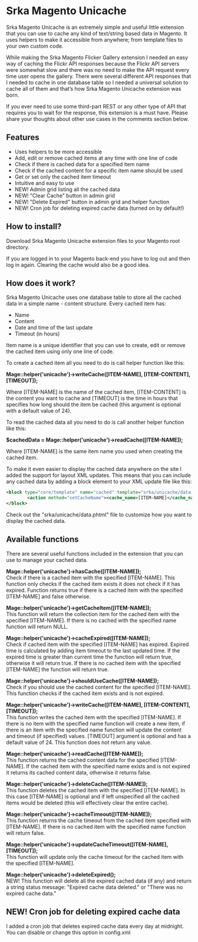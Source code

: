 Srka Magento Unicache
=====================

Srka Magento Unicache is an extremely simple and useful little extension that you can use to cache any kind of text/string based data in Magento. It uses helpers to make it accessible from anywhere; from template files to your own custom code.

While making the Srka Magento Flicker Gallery extension I needed an easy way of caching the Flickr API responses because the Flickr API servers were somewhat slow and there was no need to make the API request every time user opens the gallery. There were several different API responses that I needed to cache in one database table so I needed a universal solution to cache all of them and that’s how Srka Magento Unicache extension was born.

If you ever need to use some third-part REST or any other type of API that requires you to wait for the response, this extension is a must have. Please share your thoughts about other use cases in the comments section below.

Features
---------------
  * Uses helpers to be more accessible
  * Add, edit or remove cached items at any time with one line of code
  * Check if there is cached data for a specified item name
  * Check if the cached content for a specific item name should be used
  * Get or set only the cached item timeout
  * Intuitive and easy to use
  * NEW! Admin grid listing all the cached data
  * NEW! "Clear Cache" button in admin grid
  * NEW! "Delete Expired" button in admin grid and helper function
  * NEW! Cron job for deleting expired cache data (turned on by default!)


How to install?
---------------
Download Srka Magento Unicache extension files to your Magento root directory.

If you are logged in to your Magento back-end you have to log out and then log in again. Clearing the cache would also be a good idea.


How does it work?
-----------------
Srka Magento Unicache uses one database table to store all the cached data in a simple name - content structure. Every cached item has:
  * Name
  * Content
  * Date and time of the last update
  * Timeout (in hours)

Item name is a unique identifier that you can use to create, edit or remove the cached item using only one line of code.

To create a cached item all you need to do is call helper function like this:

<b>Mage::helper('unicache')->writeCache([ITEM-NAME], [ITEM-CONTENT], [TIMEOUT]);</b>

Where [ITEM-NAME] is the name of the cached item, [ITEM-CONTENT] is the content you want to cache and [TIMEOUT] is the time in hours that specifies how long should the item be cached (this argument is optional with a default value of 24).

To read the cached data all you need to do is call another helper function like this:

<b>$cachedData = Mage::helper('unicache')->readCache([ITEM-NAME]);</b>

Where [ITEM-NAME] is the same item name you used when creating the cached item.

To make it even easier to display the cached data anywhere on the site I added the support for layout XML updates. This means that you can include any cached data by adding a block element to your XML update file like this:
````` XML
<block type="core/template" name="cached" template="srka/unicache/data.phtml">
        <action method="setCacheName"><cache_name>[ITEM-NAME]</cache_name></action>
</block>
`````

Check out the "srka/unicache/data.phtml" file to customize how you want to display the cached data.

Available functions
-------------------
There are several useful functions included in the extension that you can use to manage your cached data.

<b>Mage::helper('unicache')->hasCache([ITEM-NAME]);</b><br/>
Check if there is a cached item with the specified [ITEM-NAME]. This function only checks if the cached item exists it does not check if it has expired. Function returns true if there is a cached item with the specified [ITEM-NAME] and false otherwise.

<b>Mage::helper('unicache')->getCacheItem([ITEM-NAME]);</b><br/>
This function will return the collection item for the cached item with the specified [ITEM-NAME]. If there is no cached with the specified name function will return NULL.

<b>Mage::helper('unicache')->cacheExpired([ITEM-NAME]);</b><br/>
Check if cached item with the specified [ITEM-NAME] has expired. Expired time is calculated by adding item timeout to the last updated time. If the expired time is greater than current time the function will return true, otherwise it will return true. If there is no cached item with the specified [ITEM-NAME] the function will return true.

<b>Mage::helper('unicache')->shouldUseCache([ITEM-NAME]);</b><br/>
Check if you should use the cached content for the specified [ITEM-NAME]. This function checks if the cached item exists and is not expired.

<b>Mage::helper('unicache')->writeCache([ITEM-NAME], [ITEM-CONTENT], [TIMEOUT]);</b><br/>
This function writes the cached item with the specified [ITEM-NAME]. If there is no item with the specified name function will create a new item, if there is an item with the specified name function will update the content and timeout (if specified) values. [TIMEOUT] argument is optional and has a default value of 24. This function does not return any value.

<b>Mage::helper('unicache')->readCache([ITEM-NAME]);</b><br/>
This function returns the cached content data for the specified [ITEM-NAME]. If the cached item with the specified name exists and is not expired it returns its cached content data, otherwise it returns false.

<b>Mage::helper('unicache')->deleteCache([ITEM-NAME]);</b><br/>
This function deletes the cached item with the specified [ITEM-NAME]. In this case [ITEM-NAME] is optional and if left unspecified all the cached items would be deleted (this will effectively clear the entire cache).

<b>Mage::helper('unicache')->cacheTimeout([ITEM-NAME]);</b><br/>
This function returns the cache timeout from the cached item specified with [ITEM-NAME]. If there is no cached item with the specified name function will return false.

<b>Mage::helper('unicache')->updateCacheTimeout([ITEM-NAME], [TIMEOUT]);</b><br/>
This function will update only the cache timeout for the cached item with the specified [ITEM-NAME].

<b>Mage::helper('unicache')->deleteExpired();</b><br/>
NEW! This function will delete all the expired cached data (if any) and return a string status message: "Expired cache data deleted." or "There was no expired cache data."

NEW! Cron job for deleting expired cache data
-------------------
I added a cron job that deletes expired cache data every day at midnight. You can disable or change this option in config.xml
